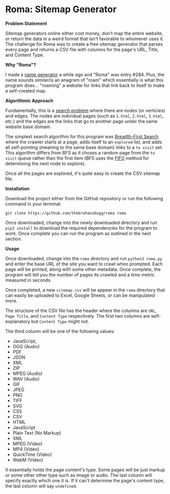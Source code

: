 # Roma: Sitemap Generator

**Problem Statement**

Sitemap generators online either cost money, don't map the entire website, or return the data in a weird format that isn't favorable to whomever uses it. The challenge for Roma was to create a free sitemap generator that parses every page and returns a CSV file with columns for the page's URL, Title, and Content Type.

**Why "Roma"?**

I made a [name generator](https://github.com/thebrehanubugg/jou) a while ago and "Roma" was entry #284. Plus, the name sounds similar/is an anagram of "roam" which essentially is what this program does... "roaming" a website for links that link back to itself to make a self-created map.

**Algorithmic Approach**

Fundamentally, this is a [search problem](https://en.wikipedia.org/wiki/Search_problem) where there are nodes (or verticies) and edges. The nodes are individual pages (such as `1.html`, `2.html`, `3.html`, etc.) and the edges are the links that go to another page under the same website base domain.

The simplest search algorithm for this program was [Breadth-First Search](https://en.wikipedia.org/wiki/Breadth-first_search) where the crawler starts at a page, adds itself to an `explored` list, and adds all self-pointing (meaning to the same base domain) links to a `to visit` set. This algorithm differs from BFS as it choses a random page from the `to visit` queue rather than the first item (BFS uses the [FIFO](https://en.wikipedia.org/wiki/FIFO_(computing_and_electronics)) method for determining the next node to explore).

Once all the pages are explored, it's quite easy to create the CSV sitemap file.

**Installation**

Download the project either from the GitHub repository or run the following command in your terminal:

`git clone https://github.com/thebrehanubugg/roma roma`

Once downloaded, change into the newly downloaded directory and run `pip3 install` to download the required dependencies for the program to work. Once complete you can run the program as outlined in the next section.

**Usage**

Once downloaded, change into the `roma` directory and run `python3 roma.py` and enter the base URL of the site you want to crawl when prompted. Each page will be printed, along with some other metadata. Once complete, the program will tell you the number of pages its crawled and a time metric measured in seconds.

Once completed, a new `sitemap.csv` will be appear in the `roma` directory that can easily be uploaded to Excel, Google Sheets, or can be manipulated more.

The structure of the CSV file has the header where the columns are `URL`, `Page Title`, and `Content Type` respectively. The first two columns are self-explanatory but `Content Type` might not.

The third column will be one of the following values:

* JavaScript,
* OGG (Audio)
* PDF
* JSON
* XML
* ZIP
* MPEG (Audio)
* WAV (Audio)
* GIF
* JPEG
* PNG
* TIFF
* SVG
* CSS
* CSV
* HTML
* JavaScript
* Plain Text (No Markup)
* XML
* MPEG (Video)
* MP4 (Video)
* QuickTime (Video)
* WebM (Video)

It essentially holds the page content's type. Some pages will be just markup or some other other type such as image or audio. The last column will specify exactly which one it is. If it can't determine the page's content type, the last column will say `undefined`.